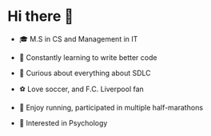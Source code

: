 # Hi there 👋


- 🎓 M.S in CS and Management in IT

- 🌱 Constantly learning to write better code

- 🔭 Curious about everything about SDLC

- ⚽ Love soccer, and F.C. Liverpool fan

- 🏃 Enjoy running, participated in multiple half-marathons

- 🧠 Interested in Psychology
  

